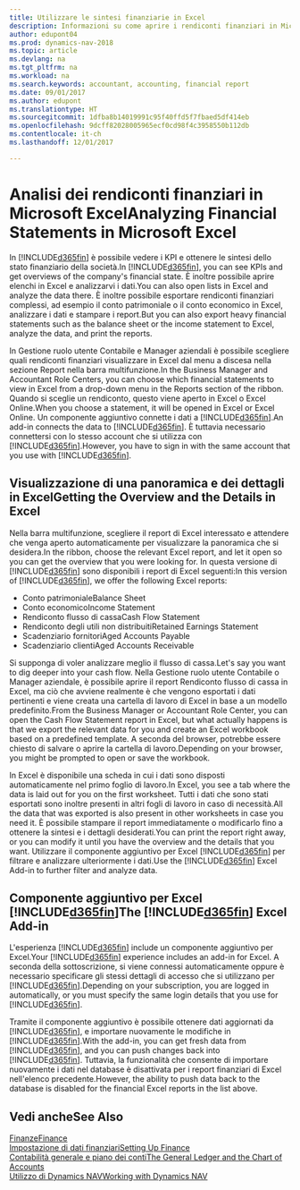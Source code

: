 ```yaml
---
title: Utilizzare le sintesi finanziarie in Excel
description: Informazioni su come aprire i rendiconti finanziari in Microsoft Excel da Dynamics NAV per una migliore analisi.
author: edupont04
ms.prod: dynamics-nav-2018
ms.topic: article
ms.devlang: na
ms.tgt_pltfrm: na
ms.workload: na
ms.search.keywords: accountant, accounting, financial report
ms.date: 09/01/2017
ms.author: edupont
ms.translationtype: HT
ms.sourcegitcommit: 1dfba8b14019991c95f40ffd5f7fbaed5df414eb
ms.openlocfilehash: 9dcff82028005965ecf0cd98f4c3958550b112db
ms.contentlocale: it-ch
ms.lasthandoff: 12/01/2017

---
```

# <a name="analyzing-financial-statements-in-microsoft-excel"></a><span data-ttu-id="9a34f-103">Analisi dei rendiconti finanziari in Microsoft Excel</span><span class="sxs-lookup"><span data-stu-id="9a34f-103">Analyzing Financial Statements in Microsoft Excel</span></span>
<span data-ttu-id="9a34f-104">In [!INCLUDE[d365fin](includes/d365fin_md.md)] è possibile vedere i KPI e ottenere le sintesi dello stato finanziario della società.</span><span class="sxs-lookup"><span data-stu-id="9a34f-104">In [!INCLUDE[d365fin](includes/d365fin_md.md)], you can see KPIs and get overviews of the company's financial state.</span></span> <span data-ttu-id="9a34f-105">È inoltre possibile aprire elenchi in Excel e analizzarvi i dati.</span><span class="sxs-lookup"><span data-stu-id="9a34f-105">You can also open lists in Excel and analyze the data there.</span></span> <span data-ttu-id="9a34f-106">È inoltre possibile esportare rendiconti finanziari complessi, ad esempio il conto patrimoniale o il conto economico in Excel, analizzare i dati e stampare i report.</span><span class="sxs-lookup"><span data-stu-id="9a34f-106">But you can also export heavy financial statements such as the balance sheet or the income statement to Excel, analyze the data, and print the reports.</span></span>  

<span data-ttu-id="9a34f-107">In Gestione ruolo utente Contabile e Manager aziendali è possibile scegliere quali rendiconti finanziari visualizzare in Excel dal menu a discesa nella sezione Report nella barra multifunzione.</span><span class="sxs-lookup"><span data-stu-id="9a34f-107">In the Business Manager and Accountant Role Centers, you can choose which financial statements to view in Excel from a drop-down menu in the Reports section of the ribbon.</span></span> <span data-ttu-id="9a34f-108">Quando si sceglie un rendiconto, questo viene aperto in Excel o Excel Online.</span><span class="sxs-lookup"><span data-stu-id="9a34f-108">When you choose a statement, it will be opened in Excel or Excel Online.</span></span> <span data-ttu-id="9a34f-109">Un componente aggiuntivo connette i dati a [!INCLUDE[d365fin](includes/d365fin_md.md)].</span><span class="sxs-lookup"><span data-stu-id="9a34f-109">An add-in connects the data to [!INCLUDE[d365fin](includes/d365fin_md.md)].</span></span> <span data-ttu-id="9a34f-110">È tuttavia necessario connettersi con lo stesso account che si utilizza con [!INCLUDE[d365fin](includes/d365fin_md.md)].</span><span class="sxs-lookup"><span data-stu-id="9a34f-110">However, you have to sign in with the same account that you use with [!INCLUDE[d365fin](includes/d365fin_md.md)].</span></span>  

## <a name="getting-the-overview-and-the-details-in-excel"></a><span data-ttu-id="9a34f-111">Visualizzazione di una panoramica e dei dettagli in Excel</span><span class="sxs-lookup"><span data-stu-id="9a34f-111">Getting the Overview and the Details in Excel</span></span>
<span data-ttu-id="9a34f-112">Nella barra multifunzione, scegliere il report di Excel interessato e attendere che venga aperto automaticamente per visualizzare la panoramica che si desidera.</span><span class="sxs-lookup"><span data-stu-id="9a34f-112">In the ribbon, choose the relevant Excel report, and let it open so you can get the overview that you were looking for.</span></span> <span data-ttu-id="9a34f-113">In questa versione di [!INCLUDE[d365fin](includes/d365fin_md.md)] sono disponibili i report di Excel seguenti:</span><span class="sxs-lookup"><span data-stu-id="9a34f-113">In this version of [!INCLUDE[d365fin](includes/d365fin_md.md)], we offer the following Excel reports:</span></span>

- <span data-ttu-id="9a34f-114">Conto patrimoniale</span><span class="sxs-lookup"><span data-stu-id="9a34f-114">Balance Sheet</span></span>  
- <span data-ttu-id="9a34f-115">Conto economico</span><span class="sxs-lookup"><span data-stu-id="9a34f-115">Income Statement</span></span>  
- <span data-ttu-id="9a34f-116">Rendiconto flusso di cassa</span><span class="sxs-lookup"><span data-stu-id="9a34f-116">Cash Flow Statement</span></span>  
- <span data-ttu-id="9a34f-117">Rendiconto degli utili non distribuiti</span><span class="sxs-lookup"><span data-stu-id="9a34f-117">Retained Earnings Statement</span></span>  
- <span data-ttu-id="9a34f-118">Scadenziario fornitori</span><span class="sxs-lookup"><span data-stu-id="9a34f-118">Aged Accounts Payable</span></span>  
- <span data-ttu-id="9a34f-119">Scadenziario clienti</span><span class="sxs-lookup"><span data-stu-id="9a34f-119">Aged Accounts Receivable</span></span>  

<span data-ttu-id="9a34f-120">Si supponga di voler analizzare meglio il flusso di cassa.</span><span class="sxs-lookup"><span data-stu-id="9a34f-120">Let's say you want to dig deeper into your cash flow.</span></span> <span data-ttu-id="9a34f-121">Nella Gestione ruolo utente Contabile o Manager aziendale, è possibile aprire il report Rendiconto flusso di cassa in Excel, ma ciò che avviene realmente è che vengono esportati i dati pertinenti e viene creata una cartella di lavoro di Excel in base a un modello predefinito.</span><span class="sxs-lookup"><span data-stu-id="9a34f-121">From the Business Manager or Accountant Role Center, you can open the Cash Flow Statement report in Excel, but what actually happens is that we export the relevant data for you and create an Excel workbook based on a predefined template.</span></span> <span data-ttu-id="9a34f-122">A seconda del browser, potrebbe essere chiesto di salvare o aprire la cartella di lavoro.</span><span class="sxs-lookup"><span data-stu-id="9a34f-122">Depending on your browser, you might be prompted to open or save the workbook.</span></span>  

<span data-ttu-id="9a34f-123">In Excel è disponibile una scheda in cui i dati sono disposti automaticamente nel primo foglio di lavoro.</span><span class="sxs-lookup"><span data-stu-id="9a34f-123">In Excel, you see a tab where the data is laid out for you on the first worksheet.</span></span> <span data-ttu-id="9a34f-124">Tutti i dati che sono stati esportati sono inoltre presenti in altri fogli di lavoro in caso di necessità.</span><span class="sxs-lookup"><span data-stu-id="9a34f-124">All the data that was exported is also present in other worksheets in case you need it.</span></span> <span data-ttu-id="9a34f-125">È possibile stampare il report immediatamente o modificarlo fino a ottenere la sintesi e i dettagli desiderati.</span><span class="sxs-lookup"><span data-stu-id="9a34f-125">You can print the report right away, or you can modify it until you have the overview and the details that you want.</span></span> <span data-ttu-id="9a34f-126">Utilizzare il componente aggiuntivo per Excel [!INCLUDE[d365fin](includes/d365fin_md.md)] per filtrare e analizzare ulteriormente i dati.</span><span class="sxs-lookup"><span data-stu-id="9a34f-126">Use the [!INCLUDE[d365fin](includes/d365fin_md.md)] Excel Add-in to further filter and analyze data.</span></span>  

## <a name="the-included365finincludesd365finmdmd-excel-add-in"></a><span data-ttu-id="9a34f-127">Componente aggiuntivo per Excel [!INCLUDE[d365fin](includes/d365fin_md.md)]</span><span class="sxs-lookup"><span data-stu-id="9a34f-127">The [!INCLUDE[d365fin](includes/d365fin_md.md)] Excel Add-in</span></span>
<span data-ttu-id="9a34f-128">L'esperienza [!INCLUDE[d365fin](includes/d365fin_md.md)] include un componente aggiuntivo per Excel.</span><span class="sxs-lookup"><span data-stu-id="9a34f-128">Your [!INCLUDE[d365fin](includes/d365fin_md.md)] experience includes an add-in for Excel.</span></span> <span data-ttu-id="9a34f-129">A seconda della sottoscrizione, si viene connessi automaticamente oppure è necessario specificare gli stessi dettagli di accesso che si utilizzano per [!INCLUDE[d365fin](includes/d365fin_md.md)].</span><span class="sxs-lookup"><span data-stu-id="9a34f-129">Depending on your subscription, you are logged in automatically, or you must specify the same login details that you use for [!INCLUDE[d365fin](includes/d365fin_md.md)].</span></span>  

<span data-ttu-id="9a34f-130">Tramite il componente aggiuntivo è possibile ottenere dati aggiornati da [!INCLUDE[d365fin](includes/d365fin_md.md)], e importare nuovamente le modifiche in [!INCLUDE[d365fin](includes/d365fin_md.md)].</span><span class="sxs-lookup"><span data-stu-id="9a34f-130">With the add-in, you can get fresh data from [!INCLUDE[d365fin](includes/d365fin_md.md)], and you can push changes back into [!INCLUDE[d365fin](includes/d365fin_md.md)].</span></span> <span data-ttu-id="9a34f-131">Tuttavia, la funzionalità che consente di importare nuovamente i dati nel database è disattivata per i report finanziari di Excel nell'elenco precedente.</span><span class="sxs-lookup"><span data-stu-id="9a34f-131">However, the ability to push data back to the database is disabled for the financial Excel reports in the list above.</span></span>  

## <a name="see-also"></a><span data-ttu-id="9a34f-132">Vedi anche</span><span class="sxs-lookup"><span data-stu-id="9a34f-132">See Also</span></span>
[<span data-ttu-id="9a34f-133">Finanze</span><span class="sxs-lookup"><span data-stu-id="9a34f-133">Finance</span></span>](finance.md)  
[<span data-ttu-id="9a34f-134">Impostazione di dati finanziari</span><span class="sxs-lookup"><span data-stu-id="9a34f-134">Setting Up Finance</span></span>](finance-setup-finance.md)  
[<span data-ttu-id="9a34f-135">Contabilità generale e piano dei conti</span><span class="sxs-lookup"><span data-stu-id="9a34f-135">The General Ledger and the Chart of Accounts</span></span>](finance-general-ledger.md)  
[<span data-ttu-id="9a34f-136">Utilizzo di Dynamics NAV</span><span class="sxs-lookup"><span data-stu-id="9a34f-136">Working with Dynamics NAV</span></span>](ui-work-product.md)  

